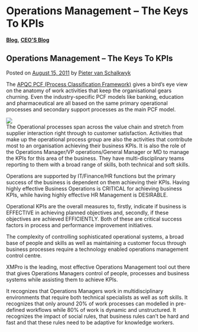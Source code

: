 # Operations Management – The Keys To KPIs

[**Blog**](https://xmpro.com/category/blog/)**,** [**CEO'S Blog**](https://xmpro.com/category/blog/pieter-blog/)

## Operations Management – The Keys To KPIs

Posted on [August 15, 2011](https://xmpro.com/operations-management-the-keys-to-kpis/) by [Pieter van Schalkwyk](https://xmpro.com/author/pietervs/)

The [APQC PCF (Process Classification Framework)](http://www.apqc.org/process-classification-framework) gives a bird’s eye view on the anatomy of work activities that keep the organisational gears churning. Even the industry-specific PCF models like banking, education and pharmaceutical are all based on the same primary operational processes and secondary support processes as the main PCF model.

[![](https://xmpro.com/wp-content/uploads/2011/08/apqc_pcf.png)](https://xmpro.com/wp-content/uploads/2011/08/apqc_pcf.png)\
The Operational processes span across the value chain and stretch from supplier interaction right through to customer satisfaction. Activities that make up the operational process group are also the activities that contribute most to an organisation achieving their business KPIs. It is also the role of the Operations Manager/VP operations/General Manager or MD to manage the KPIs for this area of the business. They have multi-disciplinary teams reporting to them with a broad range of skills, both technical and soft skills.

Operations are supported by IT/Finance/HR functions but the primary success of the business is dependent on them achieving their KPIs. Having highly effective Business Operations is CRITICAL for achieving business KPIs, while having highly effective HR Management is DESIRABLE.

Operational KPIs are the overall measures to, firstly, indicate if business is EFFECTIVE in achieving planned objectives and, secondly, if these objectives are achieved EFFICIENTLY. Both of these are critical success factors in process and performance improvement initiatives.

The complexity of controlling sophisticated operational systems, a broad base of people and skills as well as maintaining a customer focus through business processes require a technology enabled operations management control centre.

XMPro is the leading, most effective Operations Management tool out there that gives Operations Managers control of people, processes and business systems while assisting them to achieve KPIs.

It recognizes that Operations Managers work in multidisciplinary environments that require both technical specialists as well as soft skills. It recognizes that only around 20% of work processes can modelled in pre-defined workflows while 80% of work is dynamic and unstructured. It recognizes the impact of social rules, that business rules can’t be hard and fast and that these rules need to be adaptive for knowledge workers.

